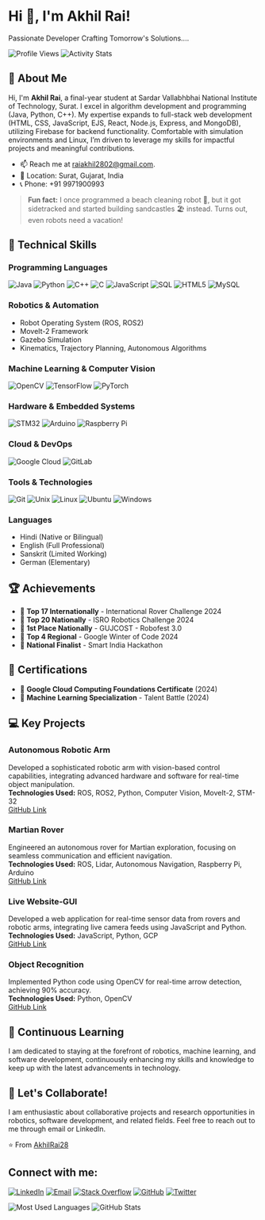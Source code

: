 # Hi 👋, I'm Akhil Rai!

Passionate Developer Crafting Tomorrow's Solutions....

![Profile Views](https://komarev.com/ghpvc/?username=AkhilRai28&style=flat-square&color=blue)
![Activity Stats](https://github-profile-summary-cards.vercel.app/api/cards/profile-details?username=AkhilRai28&theme=dark)

## 👋 About Me
Hi, I'm **Akhil Rai**, a final-year student at Sardar Vallabhbhai National Institute of Technology, Surat. I excel in algorithm development and programming (Java, Python, C++). My expertise expands to full-stack web development (HTML, CSS, JavaScript, EJS, React, Node.js, Express, and MongoDB), utilizing Firebase for backend functionality. Comfortable with simulation environments and Linux, I’m driven to leverage my skills for impactful projects and meaningful contributions.

- 📫 Reach me at [raiakhil2802@gmail.com](mailto:raiakhil2802@gmail.com).
- 📍 Location: Surat, Gujarat, India
- 📞 Phone: +91 9971900993

> **Fun fact:** I once programmed a beach cleaning robot 🤖, but it got sidetracked and started building sandcastles 🏖️ instead. Turns out, even robots need a vacation!

## 🔧 Technical Skills
### Programming Languages
![Java](https://img.shields.io/badge/-ED8B00?style=for-the-badge&logo=java&logoColor=white)
![Python](https://img.shields.io/badge/-3776AB?style=for-the-badge&logo=python&logoColor=white)
![C++](https://img.shields.io/badge/-00599C?style=for-the-badge&logo=c%2B%2B&logoColor=white)
![C](https://img.shields.io/badge/-A8B9CC?style=for-the-badge&logo=c&logoColor=white)
![JavaScript](https://img.shields.io/badge/-F7DF1E?style=for-the-badge&logo=javascript&logoColor=black)
![SQL](https://img.shields.io/badge/-4479A1?style=for-the-badge&logo=sql&logoColor=white)
![HTML5](https://img.shields.io/badge/-E34F26?style=for-the-badge&logo=html5&logoColor=white)
![MySQL](https://img.shields.io/badge/-4479A1?style=for-the-badge&logo=mysql&logoColor=white)

### Robotics & Automation
- Robot Operating System (ROS, ROS2)
- MoveIt-2 Framework
- Gazebo Simulation
- Kinematics, Trajectory Planning, Autonomous Algorithms

### Machine Learning & Computer Vision
![OpenCV](https://img.shields.io/badge/-5C3EE8?style=for-the-badge&logo=opencv&logoColor=white)
![TensorFlow](https://img.shields.io/badge/-FF6F00?style=for-the-badge&logo=tensorflow&logoColor=white)
![PyTorch](https://img.shields.io/badge/-EE4C2C?style=for-the-badge&logo=pytorch&logoColor=white)

### Hardware & Embedded Systems
![STM32](https://img.shields.io/badge/-03234B?style=for-the-badge&logo=stmicroelectronics&logoColor=white)
![Arduino](https://img.shields.io/badge/-00979D?style=for-the-badge&logo=arduino&logoColor=white)
![Raspberry Pi](https://img.shields.io/badge/-A22846?style=for-the-badge&logo=raspberry-pi&logoColor=white)

### Cloud & DevOps
![Google Cloud](https://img.shields.io/badge/-4285F4?style=for-the-badge&logo=google-cloud&logoColor=white)
![GitLab](https://img.shields.io/badge/-FC6D26?style=for-the-badge&logo=gitlab&logoColor=white)

### Tools & Technologies
![Git](https://img.shields.io/badge/-F05032?style=for-the-badge&logo=git&logoColor=white)
![Unix](https://img.shields.io/badge/-000000?style=for-the-badge&logo=unix&logoColor=white)
![Linux](https://img.shields.io/badge/-FCC624?style=for-the-badge&logo=linux&logoColor=black)
![Ubuntu](https://img.shields.io/badge/-E95420?style=for-the-badge&logo=ubuntu&logoColor=white)
![Windows](https://img.shields.io/badge/-0078D6?style=for-the-badge&logo=windows&logoColor=white)

### Languages
- Hindi (Native or Bilingual)
- English (Full Professional)
- Sanskrit (Limited Working)
- German (Elementary)

## 🏆 Achievements
- 🥇 **Top 17 Internationally** - International Rover Challenge 2024
- 🥈 **Top 20 Nationally** - ISRO Robotics Challenge 2024
- 🥉 **1st Place Nationally** - GUJCOST - Robofest 3.0
- 🌟 **Top 4 Regional** - Google Winter of Code 2024
- 🏅 **National Finalist** - Smart India Hackathon

## 📜 Certifications
- 📄 **Google Cloud Computing Foundations Certificate** (2024)
- 🧠 **Machine Learning Specialization** - Talent Battle (2024)

## 💻 Key Projects
### Autonomous Robotic Arm
Developed a sophisticated robotic arm with vision-based control capabilities, integrating advanced hardware and software for real-time object manipulation.  
**Technologies Used:** ROS, ROS2, Python, Computer Vision, MoveIt-2, STM-32  
[GitHub Link](https://github.com/AkhilRai28/Robotic-Arms)

### Martian Rover
Engineered an autonomous rover for Martian exploration, focusing on seamless communication and efficient navigation.  
**Technologies Used:** ROS, Lidar, Autonomous Navigation, Raspberry Pi, Arduino  
[GitHub Link](https://github.com/AkhilRai28/Mars-Rover)

### Live Website-GUI
Developed a web application for real-time sensor data from rovers and robotic arms, integrating live camera feeds using JavaScript and Python.  
**Technologies Used:** JavaScript, Python, GCP  
[GitHub Link](https://github.com/AkhilRai28/Web-GUI)

### Object Recognition
Implemented Python code using OpenCV for real-time arrow detection, achieving 90% accuracy.  
**Technologies Used:** Python, OpenCV  
[GitHub Link](https://github.com/AkhilRai28/Arrow-Detection)

## 🌱 Continuous Learning
I am dedicated to staying at the forefront of robotics, machine learning, and software development, continuously enhancing my skills and knowledge to keep up with the latest advancements in technology.

## 🤝 Let's Collaborate!
I am enthusiastic about collaborative projects and research opportunities in robotics, software development, and related fields. Feel free to reach out to me through email or LinkedIn.

⭐️ From [AkhilRai28](https://github.com/AkhilRai28)

## Connect with me:
[![LinkedIn](https://img.shields.io/badge/-0077B5?style=for-the-badge&logo=linkedin&logoColor=white)](https://www.linkedin.com/in/akhil-rai-10686928b/)
[![Email](https://img.shields.io/badge/-D14836?style=for-the-badge&logo=gmail&logoColor=white)](mailto:raiakhil2802@gmail.com)
[![Stack Overflow](https://img.shields.io/badge/-FE7A16?style=for-the-badge&logo=stack-overflow&logoColor=white)](https://stackoverflow.com/users/13894996/akhil-rai)
[![GitHub](https://img.shields.io/badge/-181717?style=for-the-badge&logo=github&logoColor=white)](https://github.com/AkhilRai28)
[![Twitter](https://img.shields.io/badge/-1DA1F2?style=for-the-badge&logo=twitter&logoColor=white)](https://twitter.com/AkhilRai28)

![Most Used Languages](https://github-readme-stats.vercel.app/api/top-langs/?username=AkhilRai28&layout=compact&theme=dark)
![GitHub Stats](https://github-readme-stats.vercel.app/api?username=AkhilRai28&show_icons=true&theme=dark)
